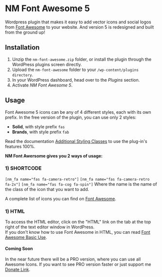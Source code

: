 # NM Font Awesome 5
Wordpress plugin that makes it easy to add vector icons and social logos from [Font Awesome](https://fontawesome.com/) to your website. And version 5 is redesigned and built from the ground up!

## Installation

1. Unzip the `nm-font-awesome.zip` folder, or install the plugin through the WordPress plugins screen directly.
1. Upload the `nm-font-awesome` folder to your `/wp-content/plugins directory`.
1. In your WordPress dashboard, head over to the *Plugins* section.
1. Activate *NM Font Awesome 5*.

## Usage

Font Awesome 5 icons can be any of 4 different styles, each with its own prefix.
In the free version of the plugin, you can use only 2 styles:
* **Solid**, with style prefix `fas`
* **Brands**, with style prefix `fab`

Read the documentation [Additional Styling Classes](https://fontawesome.com/how-to-use/svg-with-js#additional-styling) to use the plug-in's features 100%.

**NM Font Awersome gives you 2 ways of usage:**
### 1) SHORTCODE
`[nm_fa name="fas fa-camera-retro"]`
`[nm_fa name="fas fa-camera-retro fa-2x"]`
`[nm_fa name="fas fa-cog fa-spin"]`
Where the name is the name of the class of the icon that you want to add.

A complete list of icons you can find on [Font Awesome](https://fontawesome.com/icons).

### 1) HTML
To access the HTML editor, click on the "HTML" link on the tab at the top right of the text editor window in WordPress.<br /> If you don\'t know how to use Font Awesome in HTML, you can read [Font Awesome Basic Use](https://fontawesome.com/how-to-use/svg-with-js#basic-use).


#### Coming Soon

In the near future there will be a PRO version, where you can use all Awesome Icons.
If you want to see PRO version faster or just support me [Donate Link](https://www.paypal.me/MykhailoNykoliuk).
